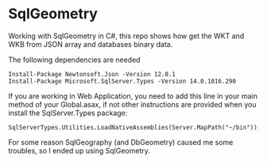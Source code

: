 # SqlGeometry
Working with SqlGeometry in C#, this repo shows how get the WKT and WKB from JSON array and databases binary data.


The following dependencies are needed

	Install-Package Newtonsoft.Json -Version 12.0.1
	Install-Package Microsoft.SqlServer.Types -Version 14.0.1016.290
  
If you are working in Web Application, you need to add this line in your main method of your Global.asax, if not other instructions are provided when you install the SqlServer.Types package:

	SqlServerTypes.Utilities.LoadNativeAssemblies(Server.MapPath("~/bin"));

For some reason SqlGeography (and DbGeometry) caused me some troubles, so I ended up using SqlGeometry.
